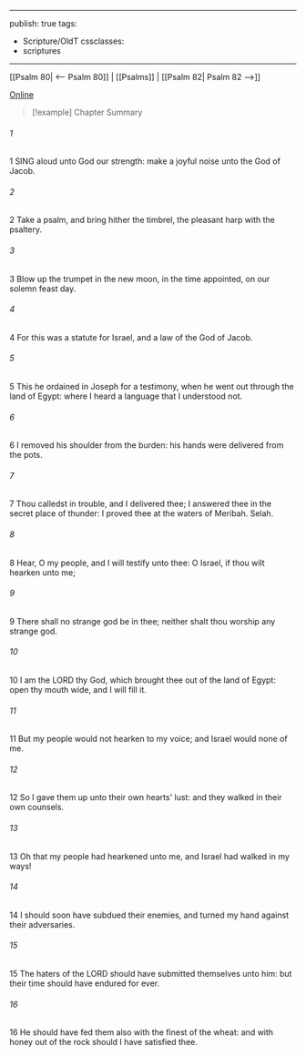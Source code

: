 

---
publish: true
tags:
  - Scripture/OldT
cssclasses:
  - scriptures
---
[[Psalm 80| <-- Psalm 80]] | [[Psalms]] | [[Psalm 82| Psalm 82 -->]]

[Online](https://churchofjesuschrist.org/study/scriptures/ot/ps/81?lang=eng)

>[!example] Chapter Summary
>
###### 1
1 SING aloud unto God our strength: make a joyful noise unto the God of Jacob.
###### 2
2 Take a psalm, and bring hither the timbrel, the pleasant harp with the psaltery.
###### 3
3 Blow up the trumpet in the new moon, in the time appointed, on our solemn feast day.
###### 4
4 For this was a statute for Israel, and a law of the God of Jacob.
###### 5
5 This he ordained in Joseph for a testimony, when he went out through the land of Egypt: where I heard a language that I understood not.
###### 6
6 I removed his shoulder from the burden: his hands were delivered from the pots.
###### 7
7 Thou calledst in trouble, and I delivered thee; I answered thee in the secret place of thunder: I proved thee at the waters of Meribah.  Selah.
###### 8
8 Hear, O my people, and I will testify unto thee: O Israel, if thou wilt hearken unto me;
###### 9
9 There shall no strange god be in thee; neither shalt thou worship any strange god.
###### 10
10 I am the LORD thy God, which brought thee out of the land of Egypt: open thy mouth wide, and I will fill it.
###### 11
11 But my people would not hearken to my voice; and Israel would none of me.
###### 12
12 So I gave them up unto their own hearts' lust: and they walked in their own counsels.
###### 13
13 Oh that my people had hearkened unto me, and Israel had walked in my ways!
###### 14
14 I should soon have subdued their enemies, and turned my hand against their adversaries.
###### 15
15 The haters of the LORD should have submitted themselves unto him: but their time should have endured for ever.
###### 16
16 He should have fed them also with the finest of the wheat: and with honey out of the rock should I have satisfied thee.



